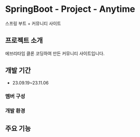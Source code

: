 # SpringBoot - Project - Anytime
스프링 부트 + 커뮤니티 사이트

## 프로젝트 소개
에브리타임 클론 코딩하여 만든 커뮤니티 사이트입니다.
<br>

## 개발 기간
* 23.09.19~23.11.06

### 멤버 구성

### 개발 환경


## 주요 기능
